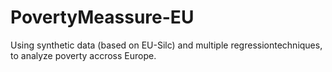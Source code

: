 # PovertyMeassure-EU
Using synthetic data (based on EU-Silc) and multiple regressiontechniques, to analyze poverty accross Europe. 
